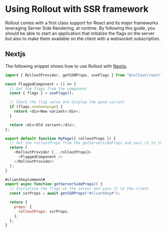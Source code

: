# Using Rollout with SSR framework

Rollout comes with a first class support for React and its major frameworks leveraging Server Side Rendering, at runtime. By following this guide, you should be able to start an application that initialize the flags on the server but also to make them available on the client with a websocket subscription.

## Nextjs

The following snippet shows how to use Rollout with [Nextjs](https://nextjs.org/).

```js
import { RolloutProvider, getSSRProps, useFlags } from "@rollout/react";

const FlaggedComponent = () => {
  // Get the flags from the component
  const { flags } = useFlags();

  // Check the flag value and display the good variant
  if (flags.newHomepage) {
    return <div>New variant</div>;
  }

  return <div>Old variant</div>;
};

export default function MyPage({ rolloutProps }) {
  // Get the rolloutProps from the getServerSideProps and pass it to the provider
  return (
    <RolloutProvider {...rolloutProps}>
      <FlaggedComponent />
    </RolloutProvider>
  );
}

#clientKeyComment#
export async function getServerSideProps() {
  // Initialize the flags on the server and pass it to the client
  const ssrProps = await getSSRProps("#clientKey#");

  return {
    props: {
      rolloutProps: ssrProps,
    },
  };
}
```
